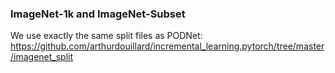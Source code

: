 ### ImageNet-1k and ImageNet-Subset

We use exactly the same split files as PODNet:
<https://github.com/arthurdouillard/incremental_learning.pytorch/tree/master/imagenet_split>